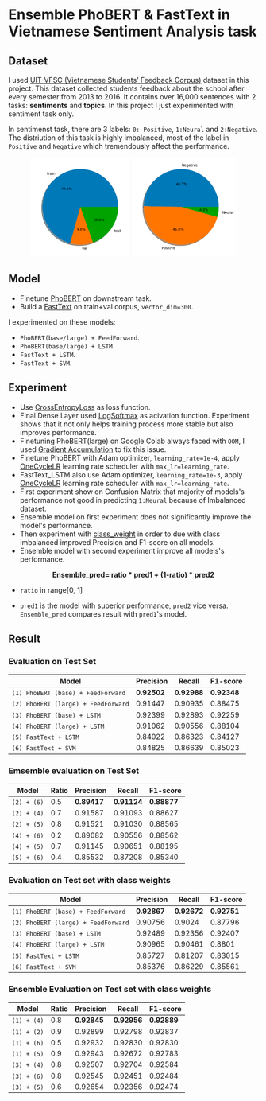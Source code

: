 # Ensemble PhoBERT & FastText in Vietnamese Sentiment Analysis task

## Dataset

I used [UIT-VFSC (Vietnamese Students’ Feedback Corpus)](https://www.researchgate.net/publication/329645066_UIT-VSFC_Vietnamese_Students%27_Feedback_Corpus_for_Sentiment_Analysis) dataset in this project. This dataset collected students feedback about the school after every semester from 2013 to 2016. It contains over 16,000 sentences with 2 tasks: **sentiments** and **topics**. In this project I just experimented with sentiment task only.

In sentimenst task, there are 3 labels: `0: Positive`, `1:Neural` and `2:Negative`. The distriution of this task is highly imbalanced, most of the label in `Positive` and `Negative` which tremendously affect the performance.

<p align="center" float="left">
  <img src="images/train_val_test_dist.png" height="200"/>
  <img src="images/labels_dist.png" height=200" /> 
</p>

## Model

- Finetune [PhoBERT](https://arxiv.org/abs/2003.00744) on downstream task.
- Build a [FastText](https://arxiv.org/abs/2003.00744) on train+val corpus, `vector_dim=300`.

I experimented on these models:
- `PhoBERT(base/large) + FeedForward`.
- `PhoBERT(base/large) + LSTM`.
- `FastText + LSTM`.
- `FastText + SVM`.

## Experiment
- Use [CrossEntropyLoss](https://pytorch.org/docs/stable/generated/torch.nn.CrossEntropyLoss.html) as loss function.
- Final Dense Layer used [LogSoftmax](https://pytorch.org/docs/stable/generated/torch.nn.LogSoftmax.html) as acivation function. Experiment shows that it not only helps training process more stable but also improves performance.
- Finetuning PhoBERT(large) on Google Colab always faced with `OOM`, I used [Gradient Accumulation](https://pytorch-lightning.readthedocs.io/en/stable/advanced/training_tricks.html#accumulate-gradients) to fix this issue.
- Finetune PhoBERT with Adam optimizer, `learning_rate=1e-4`, apply [OneCycleLR](https://pytorch.org/docs/stable/generated/torch.optim.lr_scheduler.OneCycleLR.html) learning rate scheduler with `max_lr=learning_rate`.
- FastText_LSTM also use Adam optimizer, `learning_rate=1e-3`, apply [OneCycleLR](https://pytorch.org/docs/stable/generated/torch.optim.lr_scheduler.OneCycleLR.html) learning rate scheduler with `max_lr=learning_rate`.
- First experiment show on Confusion Matrix that majority of models's performance not good in predicting `1:Neural` because of Imbalanced dataset.
- Ensemble model on first experiment does not significantly improve the model's performance.
- Then experiment with [class_weight](https://scikit-learn.org/stable/modules/generated/sklearn.utils.class_weight.compute_class_weight.html) in order to due with class imbalanced improved Precision and F1-score on all models.
- Ensemble model with second experiment improve all models's performance.

<p align="center">
<b>Ensemble_pred= ratio * pred1 + (1-ratio) * pred2</b>
</p>

- `ratio` in range[0, 1]

- `pred1` is the model with superior performance, `pred2` vice versa. `Ensemble_pred` compares result with `pred1`'s model.

## Result

### Evaluation on Test Set

| Model | Precision | Recall | F1-score |
| ----- | --------- | ------ | -------- |
| `(1) PhoBERT (base) + FeedForward` | **0.92502** | **0.92988** | **0.92348** |
| `(2) PhoBERT (large) + FeedForward` | 0.91447 | 0.90935 | 0.88475 |
| `(3) PhoBERT (base) + LSTM` | 0.92399 | 0.92893 | 0.92259 |
| `(4) PhoBERT (large) + LSTM` | 0.91062 | 0.90556 | 0.88104 |
| `(5) FastText + LSTM` | 0.84022 | 0.86323 | 0.84127 |
| `(6) FastText + SVM` | 0.84825 | 0.86639 | 0.85023 |

### **Emsemble** evaluation on Test Set

| Model | Ratio | Precision | Recall | F1-score |
| ----- | ----- | --------- | ------ | -------- |
| `(2) + (6)` | 0.5 | **0.89417** | **0.91124** | **0.88877** |
| `(2) + (4)` | 0.7 | 0.91587 | 0.91093 | 0.88627 |
| `(2) + (5)` | 0.8 | 0.91521 | 0.91030 | 0.88565 |
| `(4) + (6)` | 0.2 | 0.89082 | 0.90556 | 0.88562 |
| `(4) + (5)` | 0.7 | 0.91145 | 0.90651 | 0.88195 |
| `(5) + (6)` | 0.4 | 0.85532 | 0.87208 | 0.85340 |


### Evaluation on Test set with **class weights**

| Model | Precision | Recall | F1-score |
| ----- | --------- | ------ | -------- |
| `(1) PhoBERT (base) + FeedForward` | **0.92867** | **0.92672** | **0.92751** |
| `(2) PhoBERT (large) + FeedForward` | 0.90756 | 0.9024 | 0.87796 |
| `(3) PhoBERT (base) + LSTM` | 0.92489 | 0.92356 | 0.92407 |
| `(4) PhoBERT (large) + LSTM` | 0.90965 | 0.90461 | 0.8801 |
| `(5) FastText + LSTM` | 0.85727 | 0.81207 | 0.83015 |
| `(6) FastText + SVM`  | 0.85376 | 0.86229 | 0.85561 |

### **Ensemble** Evaluation on Test set with **class weights**

| Model | Ratio | Precision | Recall | F1-score |
| ----- | ----- | --------- | ------ | -------- |
| `(1) + (4)` | 0.8 | **0.92845** | **0.92956** | **0.92889** |
| `(1) + (2)` | 0.9 | 0.92899 | 0.92798 | 0.92837 |
| `(1) + (6)` | 0.5 | 0.92932 | 0.92830 | 0.92830 |
| `(1) + (5)` | 0.9 | 0.92943 | 0.92672 | 0.92783 |
| `(3) + (4)` | 0.8 | 0.92507 | 0.92704 | 0.92584 |
| `(3) + (6)` | 0.8 | 0.92545 | 0.92451 | 0.92484 |
| `(3) + (5)` | 0.6 | 0.92654 | 0.92356 | 0.92474 |